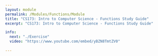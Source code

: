 ```yaml
---
layout: module
permalink: /Modules/Functions/Module
title: "CS173: Intro to Computer Science - Functions Study Guide"
excerpt: "CS173: Intro to Computer Science - Functions Study Guide"

info:
  next: "./Exercise"
  video: "https://www.youtube.com/embed/yBZN8TmtZV0"
  
---
```

